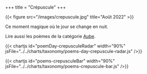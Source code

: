 +++
title = "Crépuscule"
+++
<!-- FM:Snippet:Start data:{"id":"_figure","fields":[{"name":"imageName","value":"crepuscule.jpg"},{"name":"imageCaption","value":"Août 2022"}]} -->
{{< figure src="/images/crepuscule.jpg" title="Août 2022" >}}
<!-- FM:Snippet:End -->
Ce moment magique où le jour se change en nuit.

Lire aussi les poèmes de la catégorie [Aube](../aube/).

{{< chartjs id="poemDay-crepusculeRadar" width="90%" jsFile="../../charts/taxonomy/poems-day-crepuscule-radar.js" />}}

{{< chartjs id="poems-crepusculeBar" width="90%" jsFile="../../charts/taxonomy/poems-crepuscule-bar.js" />}}
